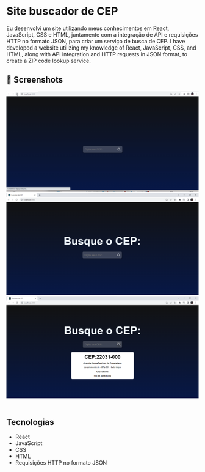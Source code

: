 # Site buscador de CEP
Eu desenvolvi um site utilizando meus conhecimentos em React, JavaScript, CSS e HTML, juntamente com a integração de API e requisições HTTP no formato JSON, para criar um serviço de busca de CEP.
I have developed a website utilizing my knowledge of React, JavaScript, CSS, and HTML, along with API integration and HTTP requests in JSON format, to create a ZIP code lookup service. 

## :camera_flash: Screenshots
<!-- You can add more screenshots here if you like -->
<img src="/Animaçãosite.gif" width="700px"><img src="/Captura de tela 2023-05-24 183840.png" width="700px"><img src="/Captura de tela 2023-05-24 183920.png" width="700px">&emsp;
## Tecnologias
* React
* JavaScript
* CSS
* HTML
* Requisições HTTP no formato JSON

